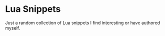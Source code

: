 Lua Snippets
============
Just a random collection of Lua snippets I find interesting or have authored myself.
